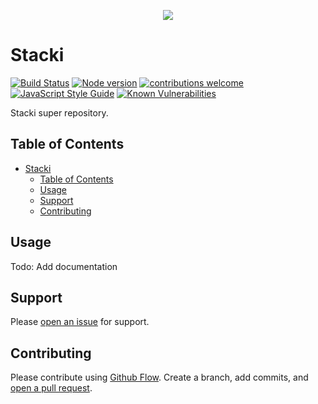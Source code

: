 <p align="center">
  <img src="https://i.imgur.com/sKR8vya.png"/>
</p>

# Stacki

[![Build Status](https://travis-ci.org/elcoosp/stacki.png?branch=master)](https://travis-ci.org/elcoosp/stacki)
[![Node version](https://img.shields.io/node/v/stacki.svg?style=flat)](http://nodejs.org/download/)
[![contributions welcome](https://img.shields.io/badge/contributions-welcome-brightgreen.svg?style=flat)](https://github.com/elcoosp/stacki/issues)
[![JavaScript Style Guide](https://img.shields.io/badge/code_style-standard-brightgreen.svg)](https://standardjs.com)
[![Known Vulnerabilities](https://snyk.io/test/github/elcoosp/stacki/badge.svg)](https://snyk.io/test/github/elcoosp/stacki)

Stacki super repository.

## Table of Contents

- [Stacki](#stacki)
  - [Table of Contents](#table-of-contents)
  - [Usage](#usage)
  - [Support](#support)
  - [Contributing](#contributing)

## Usage

Todo: Add documentation

## Support

Please [open an issue](https://github.com/elcoosp/stacki/issues/new) for support.

## Contributing

Please contribute using [Github Flow](https://guides.github.com/introduction/flow/). Create a branch, add commits, and [open a pull request](https://github.com/elcoosp/stacki/compare/).
